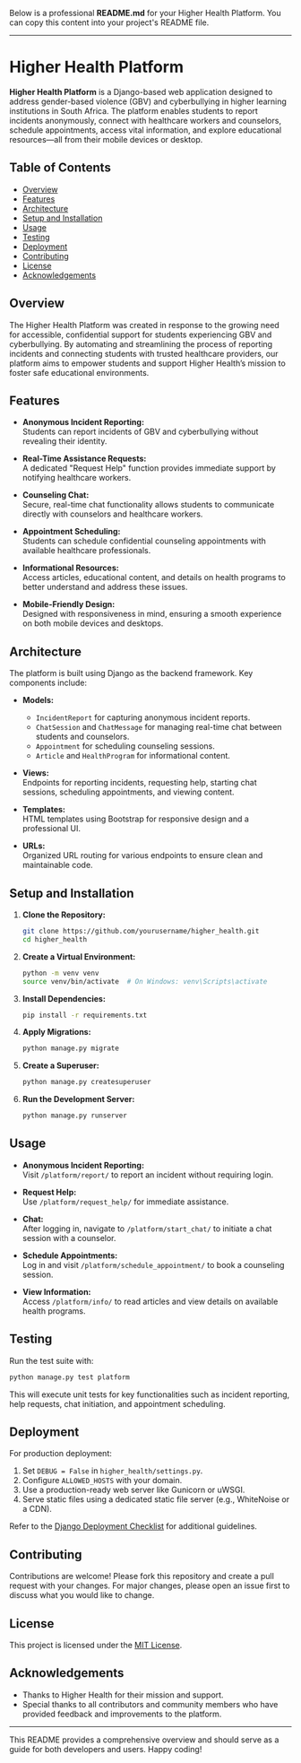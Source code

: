 Below is a professional **README.md** for your Higher Health Platform. You can copy this content into your project's README file.

---

# Higher Health Platform

**Higher Health Platform** is a Django-based web application designed to address gender-based violence (GBV) and cyberbullying in higher learning institutions in South Africa. The platform enables students to report incidents anonymously, connect with healthcare workers and counselors, schedule appointments, access vital information, and explore educational resources—all from their mobile devices or desktop.

## Table of Contents

- [Overview](#overview)
- [Features](#features)
- [Architecture](#architecture)
- [Setup and Installation](#setup-and-installation)
- [Usage](#usage)
- [Testing](#testing)
- [Deployment](#deployment)
- [Contributing](#contributing)
- [License](#license)
- [Acknowledgements](#acknowledgements)

## Overview

The Higher Health Platform was created in response to the growing need for accessible, confidential support for students experiencing GBV and cyberbullying. By automating and streamlining the process of reporting incidents and connecting students with trusted healthcare providers, our platform aims to empower students and support Higher Health’s mission to foster safe educational environments.

## Features

- **Anonymous Incident Reporting:**  
  Students can report incidents of GBV and cyberbullying without revealing their identity.

- **Real-Time Assistance Requests:**  
  A dedicated "Request Help" function provides immediate support by notifying healthcare workers.

- **Counseling Chat:**  
  Secure, real-time chat functionality allows students to communicate directly with counselors and healthcare workers.

- **Appointment Scheduling:**  
  Students can schedule confidential counseling appointments with available healthcare professionals.

- **Informational Resources:**  
  Access articles, educational content, and details on health programs to better understand and address these issues.

- **Mobile-Friendly Design:**  
  Designed with responsiveness in mind, ensuring a smooth experience on both mobile devices and desktops.

## Architecture

The platform is built using Django as the backend framework. Key components include:

- **Models:**  
  - `IncidentReport` for capturing anonymous incident reports.  
  - `ChatSession` and `ChatMessage` for managing real-time chat between students and counselors.  
  - `Appointment` for scheduling counseling sessions.  
  - `Article` and `HealthProgram` for informational content.

- **Views:**  
  Endpoints for reporting incidents, requesting help, starting chat sessions, scheduling appointments, and viewing content.

- **Templates:**  
  HTML templates using Bootstrap for responsive design and a professional UI.

- **URLs:**  
  Organized URL routing for various endpoints to ensure clean and maintainable code.

## Setup and Installation

1. **Clone the Repository:**

   ```bash
   git clone https://github.com/yourusername/higher_health.git
   cd higher_health
   ```

2. **Create a Virtual Environment:**

   ```bash
   python -m venv venv
   source venv/bin/activate  # On Windows: venv\Scripts\activate
   ```

3. **Install Dependencies:**

   ```bash
   pip install -r requirements.txt
   ```

4. **Apply Migrations:**

   ```bash
   python manage.py migrate
   ```

5. **Create a Superuser:**

   ```bash
   python manage.py createsuperuser
   ```

6. **Run the Development Server:**

   ```bash
   python manage.py runserver
   ```

## Usage

- **Anonymous Incident Reporting:**  
  Visit `/platform/report/` to report an incident without requiring login.

- **Request Help:**  
  Use `/platform/request_help/` for immediate assistance.

- **Chat:**  
  After logging in, navigate to `/platform/start_chat/` to initiate a chat session with a counselor.

- **Schedule Appointments:**  
  Log in and visit `/platform/schedule_appointment/` to book a counseling session.

- **View Information:**  
  Access `/platform/info/` to read articles and view details on available health programs.

## Testing

Run the test suite with:

```bash
python manage.py test platform
```

This will execute unit tests for key functionalities such as incident reporting, help requests, chat initiation, and appointment scheduling.

## Deployment

For production deployment:

1. Set `DEBUG = False` in `higher_health/settings.py`.
2. Configure `ALLOWED_HOSTS` with your domain.
3. Use a production-ready web server like Gunicorn or uWSGI.
4. Serve static files using a dedicated static file server (e.g., WhiteNoise or a CDN).

Refer to the [Django Deployment Checklist](https://docs.djangoproject.com/en/5.2/howto/deployment/checklist/) for additional guidelines.

## Contributing

Contributions are welcome! Please fork this repository and create a pull request with your changes. For major changes, please open an issue first to discuss what you would like to change.

## License

This project is licensed under the [MIT License](LICENSE).

## Acknowledgements

- Thanks to Higher Health for their mission and support.
- Special thanks to all contributors and community members who have provided feedback and improvements to the platform.

---

This README provides a comprehensive overview and should serve as a guide for both developers and users. Happy coding!

